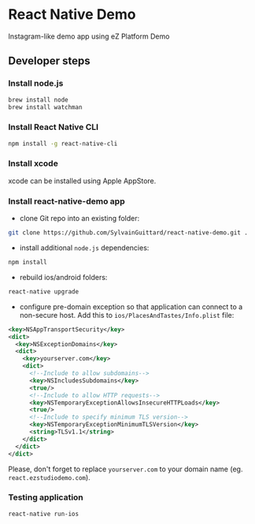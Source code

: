# React Native Demo

Instagram-like demo app using eZ Platform Demo

## Developer steps

### Install node.js

```bash
brew install node
brew install watchman
```

### Install React Native CLI

```bash
npm install -g react-native-cli
```

### Install xcode

xcode can be installed using Apple AppStore.

### Install react-native-demo app

- clone Git repo into an existing folder:

```bash
git clone https://github.com/SylvainGuittard/react-native-demo.git .
```

- install additional `node.js` dependencies:

```bash
npm install
```

- rebuild ios/android folders:

```bash
react-native upgrade
```

- configure pre-domain exception so that application can connect to a non-secure host. Add this to `ios/PlacesAndTastes/Info.plist` file:

```xml
<key>NSAppTransportSecurity</key>
<dict>
  <key>NSExceptionDomains</key>
  <dict>
    <key>yourserver.com</key>
    <dict>
      <!--Include to allow subdomains-->
      <key>NSIncludesSubdomains</key>
      <true/>
      <!--Include to allow HTTP requests-->
      <key>NSTemporaryExceptionAllowsInsecureHTTPLoads</key>
      <true/>
      <!--Include to specify minimum TLS version-->
      <key>NSTemporaryExceptionMinimumTLSVersion</key>
      <string>TLSv1.1</string>
    </dict>
  </dict>
</dict>
```

Please, don't forget to replace `yourserver.com` to your domain name (eg. `react.ezstudiodemo.com`).

### Testing application

```bash
react-native run-ios
```
